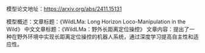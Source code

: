 模型论文地址：https://arxiv.org/abs/2411.15131

模型概述：文章标题：《WildLMa: Long Horizon Loco-Manipulation in the Wild》
中文文章标题：《WildLMa：野外长距离定位操控》
文章内容：提出了一种在野外环境中实现长距离定位操控的机器人系统，通过深度学习提高自主性和适应性。
